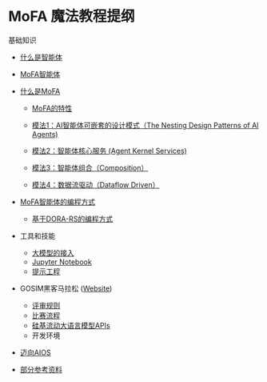 # MoFA 魔法教程提纲

基础知识

- [什么是智能体](what_is_agent.md)

- [MoFA智能体](what_is_mofa_agent.md)

- [什么是MoFA](what_is_mofa.md)

  - [MoFA的特性](mofa_features.md)
  - [模法1：AI智能体可嵌套的设计模式（The Nesting Design Patterns of AI Agents)](mofa_feature_nesting_design_patterns.md)
    
  - [模法2：智能体核心服务 (Agent Kernel Services)](mofa_feature_kernel_services.md)
    
  - [模法3：智能体组合（Composition）](mofa_feature_agent_composition.md)
    
  - [模法4：数据流驱动（Dataflow Driven）](mofa_feature_data_flow.md)

- [MoFA智能体的编程方式](programming/mofa_programming_methods.md)

  - [基于DORA-RS的编程方式](programming/dora_programming.md)

- 工具和技能

  - [大模型的接入](llm_interfacing.md) 
  - [Jupyter Notebook](jupyter_notebook.md) 
  - [提示工程](prompt_engineering.md) 

- GOSIM黑客马拉松 ([Website](https://gosim.gitcode.com/hackathon/))

  - [评审规则](https://gitcode.com/Gitcode-offical-team/GOSIM/wiki)
  - [比赛流程](gosim/competition-process.md)
  - [硅基流动大语言模型APIs](siliconflow_llms.md)
  - 开发环境

- [迈向AIOS](toward_aios.md)

  

- [部分参考资料](references.md)

  

